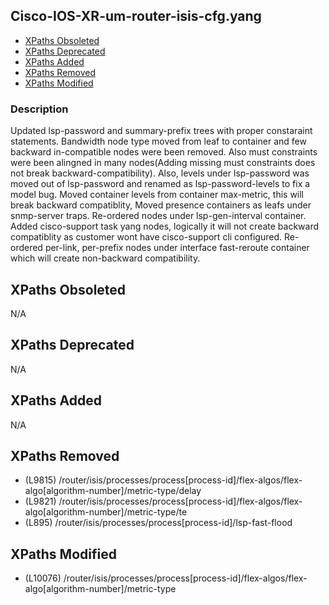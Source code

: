## Cisco-IOS-XR-um-router-isis-cfg.yang

- [XPaths Obsoleted](#xpaths-obsoleted)
- [XPaths Deprecated](#xpaths-deprecated)
- [XPaths Added](#xpaths-added)
- [XPaths Removed](#xpaths-removed)
- [XPaths Modified](#xpaths-modified)

### Description

Updated lsp-password and summary-prefix trees with proper constaraint statements. Bandwidth node type moved from leaf to container and few backward in-compatible nodes were been removed. Also must constraints were been alingned in many nodes(Adding missing must constraints does not break backward-compatibility). Also, levels under lsp-password was moved out of lsp-password and renamed as lsp-password-levels to fix a model bug. Moved container levels from container max-metric, this will break backward compatiblity, Moved presence containers as leafs under snmp-server traps. Re-ordered nodes under lsp-gen-interval container. Added cisco-support task yang nodes, logically it will not create backward compatiblity as customer wont have cisco-support cli configured. Re-ordered per-link, per-prefix nodes under interface fast-reroute container which will create non-backward compatibility.

## XPaths Obsoleted

N/A

## XPaths Deprecated

N/A

## XPaths Added

N/A

## XPaths Removed

- (L9815)	/router/isis/processes/process[process-id]/flex-algos/flex-algo[algorithm-number]/metric-type/delay
- (L9821)	/router/isis/processes/process[process-id]/flex-algos/flex-algo[algorithm-number]/metric-type/te
- (L895)	/router/isis/processes/process[process-id]/lsp-fast-flood

## XPaths Modified

- (L10076)	/router/isis/processes/process[process-id]/flex-algos/flex-algo[algorithm-number]/metric-type

